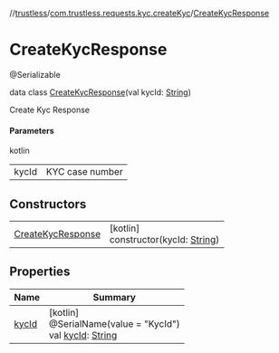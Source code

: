 //[trustless](../../../index.md)/[com.trustless.requests.kyc.createKyc](../index.md)/[CreateKycResponse](index.md)

# CreateKycResponse

@Serializable

data class [CreateKycResponse](index.md)(val kycId: [String](https://kotlinlang.org/api/latest/jvm/stdlib/kotlin/-string/index.html))

Create Kyc Response

#### Parameters

kotlin

| | |
|---|---|
| kycId | KYC case number |

## Constructors

| | |
|---|---|
| [CreateKycResponse](-create-kyc-response.md) | [kotlin]<br>constructor(kycId: [String](https://kotlinlang.org/api/latest/jvm/stdlib/kotlin/-string/index.html)) |

## Properties

| Name | Summary |
|---|---|
| [kycId](kyc-id.md) | [kotlin]<br>@SerialName(value = &quot;KycId&quot;)<br>val [kycId](kyc-id.md): [String](https://kotlinlang.org/api/latest/jvm/stdlib/kotlin/-string/index.html) |

